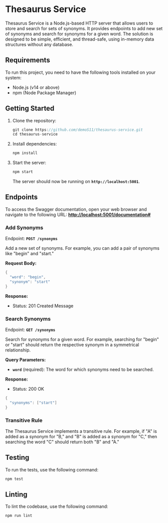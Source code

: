 # Thesaurus Service

Thesaurus Service is a Node.js-based HTTP server that allows users to store and search for sets of synonyms. It provides endpoints to add new set of synonyms and search for synonyms for a given word. The solution is designed to be simple, efficient, and thread-safe, using in-memory data structures without any database.

## **Requirements**

To run this project, you need to have the following tools installed on your system:

-   Node.js (v14 or above)
-   npm (Node Package Manager)

## **Getting Started**

1. Clone the repository:

    ```go
    git clone https://github.com/demoS11/thesaurus-service.git
    cd thesaurus-service
    ```

2. Install dependencies:

    ```go
    npm install
    ```

3. Start the server:

    ```go
    npm start
    ```

    The server should now be running on **`http://localhost:5001`**.

## **Endpoints**

To access the Swagger documentation, open your web browser and navigate to the following URL: **[http://localhost:5001/documentation#](http://localhost:5001/documentation#)**

### **Add Synonyms**

Endpoint: **`POST /synonyms`**

Add a new set of synonyms. For example, you can add a pair of synonyms like "begin" and "start."

**Request Body:**

```go
{
  "word": "begin",
  "synonym": "start"
}
```

**Response:**

-   Status: 201 Created Message

### **Search Synonyms**

Endpoint: **`GET /synonyms`**

Search for synonyms for a given word. For example, searching for "begin" or "start" should return the respective synonym in a symmetrical relationship.

**Query Parameters:**

-   **`word`** (required): The word for which synonyms need to be searched.

**Response:**

-   Status: 200 OK

```go
{
  "synonyms": ["start"]
}
```

### **Transitive Rule**

The Thesaurus Service implements a transitive rule. For example, if "A" is added as a synonym for "B," and "B" is added as a synonym for "C," then searching the word "C" should return both "B" and "A."

## **Testing**

To run the tests, use the following command:

```go
npm test
```

## **Linting**

To lint the codebase, use the following command:

```
npm run lint
```
